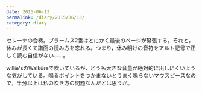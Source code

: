 ```yaml
---
date: 2015-06-13
permalink: /diary/2015/06/13/
category: diary
---
```


セレーナの合奏。ブラームス2番はとにかく最後のページが緊張する。それと，休みが長くて譜面の読み方を忘れる。つまり，休み明けの音符をアルト記号で正しく読む自信がない……。

willie'sのWalküreで吹いているが，どうも大きな音量が絶対的に出しにくいような気がしている。鳴るポイントをつかまないとうまく鳴らないマウスピースなので，半分以上は私の吹き方の問題なんだとは思うが。